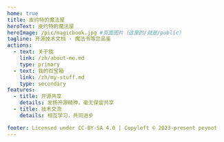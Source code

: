 ```yaml
---
home: true
title: 皮约特的魔法屋
heroText: 皮约特的魔法屋
heroImage: /pic/magicbook.jpg #页面图片（这里的/就是/public）
tagline: 开源技术文档 - 魔法书等您品鉴
actions:
  - text: 关于我
    link: /zh/about-me.md
    type: primary
  - text: 我的百宝箱
    link: /zh/my-stuff.md
    type: secondary
features:
  - title: 开源共享
    details: 发扬开源精神，毫无保留共享
  - title: 技术交流
    details: 相互学习，共同进步

footer: Licensed under CC-BY-SA 4.0 | Copyleft © 2023-present peyoot
---
```

